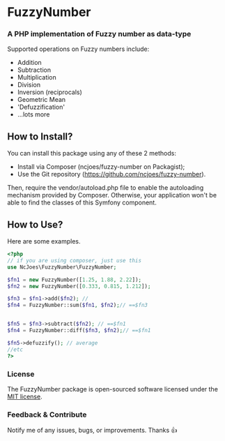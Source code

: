 # FuzzyNumber 
### A PHP implementation of Fuzzy number as data-type

Supported operations on Fuzzy numbers include:

*   Addition
*   Subtraction
*   Multiplication
*   Division
*   Inversion (reciprocals)
*   Geometric Mean
*   'Defuzzification'
*   ...lots more

## How to Install?

You can install this package using any of these 2 methods:

* Install via Composer (ncjoes/fuzzy-number on Packagist);
* Use the Git repository (https://github.com/ncjoes/fuzzy-number).

Then, require the vendor/autoload.php file to enable the autoloading mechanism provided by Composer.
Otherwise, your application won't be able to find the classes of this Symfony component.

## How to Use?

Here are some examples.

```php
<?php
// if you are using composer, just use this
use NcJoes\FuzzyNumber\FuzzyNumber;

$fn1 = new FuzzyNumber([1.25, 1.88, 2.22]);
$fn2 = new FuzzyNumber([0.333, 0.815, 1.212]);

$fn3 = $fn1->add($fn2); //
$fn4 = FuzzyNumber::sum($fn1, $fn2);// ==$fn3


$fn5 = $fn3->subtract($fn2); // ==$fn1
$fn4 = FuzzyNumber::diff($fn3, $fn2);// ==$fn1

$fn5->defuzzify(); // average
//etc
?>
```

### License
The FuzzyNumber package is open-sourced software licensed under the [MIT license](http://opensource.org/licenses/MIT).

### Feedback & Contribute

Notify me of any issues, bugs, or improvements. Thanks :+1:
